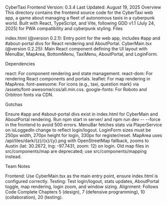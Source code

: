 CyberTaxi Frontend
Version: 0.3.4 Last Updated: August 19, 2025
Overview
This directory contains the frontend source code for the CyberTaxi web app, a game about managing a fleet of autonomous taxis in a cyberpunk world. Built with React, TypeScript, and Vite, following GDD v1.1 (July 24, 2025) for PWA compatibility and cyberpunk styling.
Files

index.html (@version 0.2.1): Entry point for the web app, includes #app and #about-portal divs for React rendering and AboutPortal.
CyberMain.tsx (@version 0.2.25): Main React component defining the UI layout with MenuBar, MapArea, BottomMenu, TaxiMenu, AboutPortal, and LoginForm.

Dependencies

react: For component rendering and state management.
react-dom: For rendering React components and portals.
leaflet: For map rendering in MapArea.
font-awesome: For icons (e.g., taxi, question mark) via /assets/font-awesome/css/all.min.css.
google-fonts: For Roboto and Orbitron fonts via CDN.

Gotchas

Ensure #app and #about-portal divs exist in index.html for CyberMain and AboutPortal rendering.
Run npm start in server/ and npm run dev -- --force in the frontend to avoid 500 errors.
MenuBar fetches stats via PlayerService on isLoggedIn change to reflect login/logout.
LoginForm sizes must be 250px width, 270px height for login, 330px for register/reset.
MapArea uses /api/tiles/dark/{z}/{x}/{y}.png with OpenStreetMap fallback, zooms to Austin (lat: 30.2672, lng: -97.7431, zoom: 12) on login.
Old map files in src/components/map are deprecated; use src/components/mapping instead.

Team Notes

Frontend: Use CyberMain.tsx as the main entry point, ensure index.html is configured correctly.
Testing: Test login/logout, stats updates, AboutPortal toggle, map rendering, login zoom, and window sizing.
Alignment: Follows Code Complete Chapters 5 (design), 7 (defensive programming), 10 (collaboration), 20 (testing).
